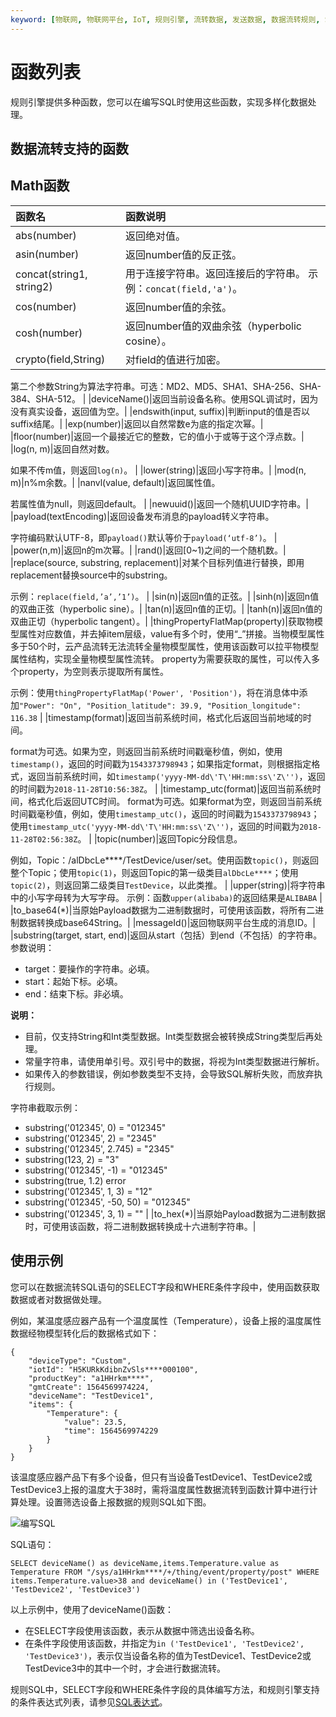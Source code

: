 ```yaml
---
keyword: [物联网, 物联网平台, IoT, 规则引擎, 流转数据, 发送数据, 数据流转规则, SQL, 筛选数据, 函数]
---
```


# 函数列表

规则引擎提供多种函数，您可以在编写SQL时使用这些函数，实现多样化数据处理。

## 数据流转支持的函数


## Math函数
|函数名|函数说明|
|:--|:---|
|abs\(number\)|返回绝对值。|
|asin\(number\)|返回number值的反正弦。|
|concat\(string1, string2\)|用于连接字符串。返回连接后的字符串。 示例：`concat(field,'a')`。 |
|cos\(number\)|返回number值的余弦。|
|cosh\(number\)|返回number值的双曲余弦（hyperbolic cosine）。|
|crypto\(field,String\)|对field的值进行加密。

第二个参数String为算法字符串。可选：MD2、MD5、SHA1、SHA-256、SHA-384、SHA-512。 |
|deviceName\(\)|返回当前设备名称。使用SQL调试时，因为没有真实设备，返回值为空。|
|endswith\(input, suffix\)|判断input的值是否以suffix结尾。|
|exp\(number\)|返回以自然常数e为底的指定次幂。|
|floor\(number\)|返回一个最接近它的整数，它的值小于或等于这个浮点数。|
|log\(n, m\)|返回自然对数。

如果不传m值，则返回`log(n)`。 |
|lower\(string\)|返回小写字符串。|
|mod\(n, m\)|n%m余数。|
|nanvl\(value, default\)|返回属性值。

若属性值为null，则返回default。 |
|newuuid\(\)|返回一个随机UUID字符串。|
|payload\(textEncoding\)|返回设备发布消息的payload转义字符串。

字符编码默认UTF-8，即`payload()`默认等价于`payload(‘utf-8’)`。 |
|power\(n,m\)|返回n的m次幂。|
|rand\(\)|返回\[0~1\)之间的一个随机数。|
|replace\(source, substring, replacement\)|对某个目标列值进行替换，即用replacement替换source中的substring。

示例：`replace(field,’a’,’1’)`。 |
|sin\(n\)|返回n值的正弦。|
|sinh\(n\)|返回n值的双曲正弦（hyperbolic sine）。|
|tan\(n\)|返回n值的正切。|
|tanh\(n\)|返回n值的双曲正切（hyperbolic tangent）。|
|thingPropertyFlatMap\(property\)|获取物模型属性对应数值，并去掉item层级，value有多个时，使用“\_”拼接。当物模型属性多于50个时，云产品流转无法流转全量物模型属性，使用该函数可以拉平物模型属性结构，实现全量物模型属性流转。 property为需要获取的属性，可以传入多个property，为空则表示提取所有属性。

示例：使用`thingPropertyFlatMap('Power', 'Position')`，将在消息体中添加`"Power": "On", "Position_latitude": 39.9, "Position_longitude": 116.38` |
|timestamp\(format\)|返回当前系统时间，格式化后返回当前地域的时间。

format为可选。如果为空，则返回当前系统时间戳毫秒值，例如，使用`timestamp()`，返回的时间戳为`1543373798943`；如果指定format，则根据指定格式，返回当前系统时间，如`timestamp('yyyy-MM-dd\'T\'HH:mm:ss\'Z\'')`，返回的时间戳为`2018-11-28T10:56:38Z`。 |
|timestamp\_utc\(format\)|返回当前系统时间，格式化后返回UTC时间。 format为可选。如果format为空，则返回当前系统时间戳毫秒值，例如，使用`timestamp_utc()`，返回的时间戳为`1543373798943`；使用`timestamp_utc('yyyy-MM-dd\'T\'HH:mm:ss\'Z\'')`，返回的时间戳为`2018-11-28T02:56:38Z`。 |
|topic\(number\)|返回Topic分段信息。

例如，Topic：/alDbcLe\*\*\*\*/TestDevice/user/set。使用函数`topic()`，则返回整个Topic；使用`topic(1)`，则返回Topic的第一级类目`alDbcLe****`；使用`topic(2)`，则返回第二级类目`TestDevice`，以此类推。 |
|upper\(string\)|将字符串中的小写字母转为大写字母。 示例：函数`upper(alibaba)`的返回结果是`ALIBABA` |
|to\_base64\(\*\)|当原始Payload数据为二进制数据时，可使用该函数，将所有二进制数据转换成base64String。|
|messageId\(\)|返回物联网平台生成的消息ID。|
|substring\(target, start, end\)|返回从start（包括）到end（不包括）的字符串。 参数说明：

-   target：要操作的字符串。必填。
-   start：起始下标。必填。
-   end：结束下标。非必填。

**说明：**

-   目前，仅支持String和Int类型数据。Int类型数据会被转换成String类型后再处理。
-   常量字符串，请使用单引号。双引号中的数据，将视为Int类型数据进行解析。
-   如果传入的参数错误，例如参数类型不支持，会导致SQL解析失败，而放弃执行规则。

字符串截取示例：

-   substring\('012345', 0\) = "012345"
-   substring\('012345', 2\) = "2345"
-   substring\('012345', 2.745\) = "2345"
-   substring\(123, 2\) = "3"
-   substring\('012345', -1\) = "012345"
-   substring\(true, 1.2\) error
-   substring\('012345', 1, 3\) = "12"
-   substring\('012345', -50, 50\) = "012345"
-   substring\('012345', 3, 1\) = "" |
|to\_hex\(\*\)|当原始Payload数据为二进制数据时，可使用该函数，将二进制数据转换成十六进制字符串。|

## 使用示例

您可以在数据流转SQL语句的SELECT字段和WHERE条件字段中，使用函数获取数据或者对数据做处理。

例如，某温度感应器产品有一个温度属性（Temperature），设备上报的温度属性数据经物模型转化后的数据格式如下：

```
{
    "deviceType": "Custom",
    "iotId": "H5KURkKdibnZvSls****000100",
    "productKey": "a1HHrkm****",
    "gmtCreate": 1564569974224,
    "deviceName": "TestDevice1",
    "items": {
        "Temperature": {
            "value": 23.5,
            "time": 1564569974229
        }
    }
}
```

该温度感应器产品下有多个设备，但只有当设备TestDevice1、TestDevice2或TestDevice3上报的温度大于38时，需将温度属性数据流转到函数计算中进行计算处理。设置筛选设备上报数据的规则SQL如下图。

![编写SQL](https://static-aliyun-doc.oss-cn-hangzhou.aliyuncs.com/assets/img/zh-CN/7570470061/p168910.png)

SQL语句：

```
SELECT deviceName() as deviceName,items.Temperature.value as Temperature FROM "/sys/a1HHrkm****/+/thing/event/property/post" WHERE items.Temperature.value>38 and deviceName() in ('TestDevice1', 'TestDevice2', 'TestDevice3')
```

以上示例中，使用了deviceName\(\)函数：

-   在SELECT字段使用该函数，表示从数据中筛选出设备名称。
-   在条件字段使用该函数，并指定为`in ('TestDevice1', 'TestDevice2', 'TestDevice3')`，表示仅当设备名称的值为TestDevice1、TestDevice2或TestDevice3中的其中一个时，才会进行数据流转。

规则SQL中，SELECT字段和WHERE条件字段的具体编写方法，和规则引擎支持的条件表达式列表，请参见[SQL表达式](/cn.zh-CN/消息通信/云产品流转/SQL表达式.md)。
